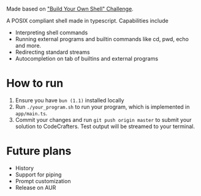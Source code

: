 Made based on
["Build Your Own Shell" Challenge](https://app.codecrafters.io/courses/shell/overview).

A POSIX compliant shell made in typescript. Capabilities include

- Interpreting shell commands
- Running external programs and builtin commands like cd, pwd, echo and more.
- Redirecting standard streams
- Autocompletion on tab of builtins and external programs

# How to run

1. Ensure you have `bun (1.1)` installed locally
1. Run `./your_program.sh` to run your program, which is implemented in
   `app/main.ts`.
1. Commit your changes and run `git push origin master` to submit your solution
   to CodeCrafters. Test output will be streamed to your terminal.

# Future plans

- History
- Support for piping
- Prompt customization
- Release on AUR
